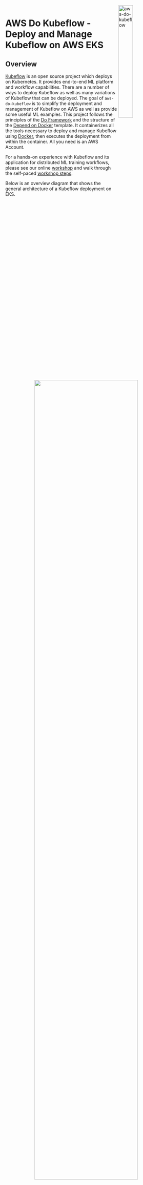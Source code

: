 <img alt="aws-do-kubeflow" src="./img/do-kubeflow.png" width="30%" align="right" />

# AWS Do Kubeflow - Deploy and Manage Kubeflow on AWS EKS

## Overview

[Kubeflow](https://www.kubeflow.org) is an open source project which deploys on Kubernetes. It provides end-to-end ML platform and workflow capabilities. There are a number of ways to deploy Kubeflow as well as many variations of Kubeflow that can be deployed. The goal of `aws-do-kubeflow` is to simplify the deployment and management of Kubeflow on AWS as well as provide some useful ML examples. This project follows the principles of the [Do Framework](https://bit.ly/do-framework) and the structure of the [Depend on Docker](https://bit.ly/do-docker-project) template. It containerizes all the tools necessary to deploy and manage Kubeflow using [Docker](https://docs.docker.com/get-docker/), then executes the deployment from within the container. All you need is an AWS Account. 

For a hands-on experience with Kubeflow and its application for distributed ML training workflows, please see our online [workshop](Container-Root/kubeflow/examples/distributed-training/pytorch/workshop/README.md) and walk through the self-paced [workshop steps](Container-Root/kubeflow/examples/distributed-training/pytorch/workshop/WORKSHOP_STEPS.md). 

Below is an overview diagram that shows the general architecture of a Kubeflow deployment on EKS.

<center><img src="./img/aws-do-kubeflow-diagram.png" width="80%" /></center> <br/>
<center>Fig.1 - Deployment Architecture</center> <br/>

The deployment process is described on Fig. 2 below:

<center><img src="./img/aws-do-kubeflow-process.png" width="80%" /></center> <br/>
<center>Fig.2 - Kubeflow deployment process with aws-do-kubeflow</center> <br/>

## Prerequisites
1) AWS Account - you will need an AWS account
2) EKS Cluster - it is assumed that an EKS cluster already exists in the account. If a cluster is needed, one way to create it, is by following the instructions in the [aws-do-eks](https://github.com/aws-samples/aws-do-eks) project. In that case it is recommended to use cluser manifest `/eks/eks-kubeflow.yaml`, located within the aws-do-eks conatiner.
3) Optionally, we recommend using [AWS Cloud9](https://aws.amazon.com/cloud9/) as a working environment. Instructions for setting up a Cloud9 IDE are available [here](https://github.com/aws-samples/aws-distributed-training-workshop-eks/blob/main/SETUP.md#04-setup-cloud9-ide)

## Configure 
All configuration settings of the `aws-do-kubeflow` project are centralized in its [`.env`](.env) file. To review or change any of the settings, simply execute [`./config.sh`](./config.sh). The AWS_CLUSTER_NAME setting must match the name of your existing EKS Cluster, and AWS_REGION should match the AWS Region where the cluster is deployed.

The `aws-do-kubeflow` project supports both the generic and AWS specific Kubeflow distributions. Your desired distribution to deploy, can be configured via setting `KF_DISTRO`. By default, the project deploys the AWS vanilla distribution.

## Build
Please execute the [`./build.sh`](./build.sh) script to build the project. This will create the "aws-do-kubeflow" container image and tag it using the registry and version tag specified in the project configuration.

## Run
Execute [`./run.sh`](./run.sh) to bring up the Docker container. 

## Status
To check if the container is up, execute [`./status.sh`](./status.sh). If the container is in Exited state, it can be started with [`./start.sh`](./start.sh`) 

## Exec
Executing the [`./exec.sh`](./exec.sh) script will open a bash shell inside the `aws-do-kubeflow` container.

## Deploy Kubeflow
To deploy your configured distribution of Kubeflow, simply execute [`./kubeflow-deploy.sh`](Container-Root/kubeflow/kubeflow-deploy.sh)

The deployment creates several groups of pods in your EKS cluster. Upon successful deployment, all pods will be in Running state. To check the state of all pods in the cluster, use command:
`kubectl get pods -A`.

## Access Kubeflow Dashboard
In order to access the Kubeflow Dashboard, the Istio Ingress Gateway service of this Kubeflow deployment needs to be exposed outside the cluster. In a production deployment this is typically done via an Application Load Balancer (ALB), however this requires a DNS domain registration and a matching SSL certificate. 

For an easy way to expose the Kubeflow Dashboard, we can use `kubectl port-forward` from Cloud9 or from any machine that has a browser and kubectl access to the cluster.
To start the port-forward, execute script [`./kubeflow-expose.sh`](Container-Root/kubeflow/kubeflow-expose.sh). 

If you are in Cloud9, select Preview->Preview Running Application. This will open a browser tab within Cloud9. You can expand that tab to a full-browser by clicking the icon in the upper-right corner.

If you are on a machine with its own browser, just navigate to localhost:8080 to open the Kubeflow Dashboard.

<center><img src="img/aws-kubeflow-dashboard.png" align="center" width="80%" /></center> <br/>
<center>Fig. 3 - Kubeflow Dashboard</center> <br/>

## Remove Kubeflow Deployment
To remove your Kubeflow deployment, simply execute [`./kubeflow-remove.sh`](Container-Root/kubeflow/kubeflow-remove.sh) from within the `aws-do-kubeflow` container.

## Command reference

* [./config.sh](./config.sh) - configure aws-do-kubeflow project settings interactively
* [./build.sh](./build.sh) - build aws-do-kubeflow container image
* [./login.sh](./login.sh) - login to the configred container registry
* [./push.sh](./push.sh) - push aws-do-kubeflow container image to configured registry
* [./pull.sh](./pull.sh) - pull aws-do-kubeflow container image from a configured existing registry
* [./prune.sh](./prune.sh) - delete all unused docker containers, networks and images from the local host
* [./run.sh](./run.sh) - run aws-do-kubeflow container
* [./status.sh](./status.sh) - show current aws-do-kubeflow container status
* [./logs.sh](./logs.sh) - show logs of the running aws-do-kubeflow container
* [./start.sh](./start.sh) - start the aws-do-kubeflow container if is currently in "Exited" status
* [./exec.sh](./exec.sh) - execute a command inside the running aws-do-kubeflow container, the default command is `bash`
* [./stop.sh](./stop.sh) - stop and remove the aws-do-kubeflow container
* [./test.sh](./test.sh) - run container unit tests

## Security

See [CONTRIBUTING](CONTRIBUTING.md#security-issue-notifications) for more information.

## License

This library is licensed under the MIT-0 License. See the [LICENSE](LICENSE) file.

## Troubleshooting

* Cloud9 instance running out of disk space - refer to instructions for increasing of volume size [here](https://github.com/aws-samples/aws-distributed-training-workshop-eks/blob/main/SETUP.md#04-setup-cloud9-ide)

* Errors regarding your permissions as a user in Cloud9 - refer to [Create an IAM role for your Workspace](https://www.eksworkshop.com/020_prerequisites/iamrole/).

* Namespaces are left in Terminating state when removing a Kubeflow deployment - execute script [`./configure/ns-clear.sh`](Container-Root/kubeflow/configure/ns-clear.sh)

## Credits
* Mark Vinciguerra - @mvincig
* Jason Dang - @jndang
* Tatsuo Azeyanagi - @tazeyana
* Alex Iankoulski - @iankouls
* Kanwaljit Khurmi - @kkhurmi
* Milena Boytchef - @boytchef
* Gautam Kumar - @gauta


## References
* [Machine Learning Using Kubeflow](https://www.eksworkshop.com/advanced/420_kubeflow/)
* [Docker](https://www.docker.com)
* [Kubernetes](https://kubernetes.io)
* [Kubeflow](https://www.kubeflow.org/)
* [Amazon Web Services](https://aws.amazon.com)
* [Depend On Docker Project](https://github.com/iankoulski/depend-on-docker)
* [AWS Do EKS Project](https://github.com/aws-samples/aws-do-eks)
* [Kubeflow on AWS](https://awslabs.github.io/kubeflow-manifests/)
* [AWS Kubeflow Deployment](https://awslabs.github.io/kubeflow-manifests/docs/deployment/vanilla/guide/)
* [AWS Kubeflow Blog](https://aws.amazon.com/blogs/machine-learning/build-and-deploy-a-scalable-machine-learning-system-on-kubernetes-with-kubeflow-on-aws/)
* [AWS Kubeflow Multitenancy](https://aws.amazon.com/blogs/opensource/building-a-multi-tenant-kubeflow-environment-on-amazon-eks-using-amazon-cognito-and-adfs/)
* [Kubeflow Pipelines](https://github.com/kubeflow/pipelines)
* [Kubeflow Training Operator](https://github.com/kubeflow/training-operator/tree/master/sdk/python/kubeflow/training/models)
* [EKS Distributed Training Workshop](https://github.com/aws-samples/aws-distributed-training-workshop-eks)
* [Kubeflow MPI Operator](https://github.com/kubeflow/mpi-operator)
* [Distributed Training with Tensorflow and Kubeflow](https://github.com/aws-samples/amazon-eks-machine-learning-with-terraform-and-kubeflow)
* [Distributed Training using Pytorch with Kubeflow](Container-Root/kubeflow/examples/distributed-training/pytorch/workshop/README.md)

